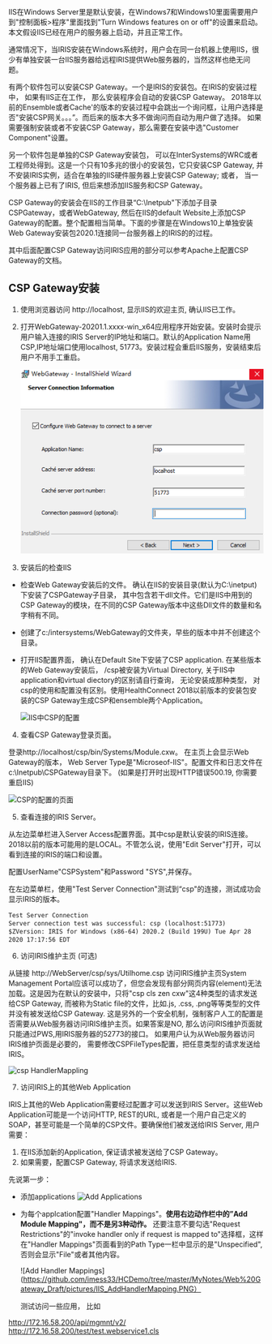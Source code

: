 
IIS在Windows Server里是默认安装，在Windows7和Windows10里面需要用户到"控制面板>程序"里面找到"Turn Windows features on or off"的设置来启动。 本文假设IIS已经在用户的服务器上启动，并且正常工作。

通常情况下，当IRIS安装在Windows系统时，用户会在同一台机器上使用IIS，很少有单独安装一台IIS服务器给远程IRIS提供Web服务器的，当然这样也绝无问题。

有两个软件包可以安装CSP Gateway。一个是IRIS的安装包。在IRIS的安装过程中， 如果有IIS正在工作， 那么安装程序会自动的安装CSP Gateway。 2018年以前的Ensemble或者Cache'的版本的安装过程中会跳出一个询问框，让用户选择是否"安装CSP网关。。。”。而后来的版本大多不做询问而自动为用户做了选择。 如果需要强制安装或者不安装CSP Gateway，那么需要在安装中选"Customer Component"设置。

另一个软件包是单独的CSP Gateway安装包， 可以在InterSystems的WRC或者工程师处得到。这是一个只有10多兆的很小的安装包，它只安装CSP Gateway, 并不安装IRIS实例，适合在单独的IIS硬件服务器上安装CSP Gateway; 或者， 当一个服务器上已有了IRIS, 但后来想添加IIS服务和CSP Gateway。  

CSP Gateway的安装会在IIS的工作目录“C:\Inetpub"下添加子目录CSPGateway，或者WebGateway, 然后在IIS的default Website上添加CSP Gateway的配置。整个配置相当简单。下面的步骤是在Windows10上单独安装Web Gateway安装包2020.1连接同一台服务器上的IRIS的的过程。


其中后面配置CSP Gateway访问IRIS应用的部分可以参考Apache上配置CSP Gateway的文档。 


## CSP Gateway安装

1. 使用浏览器访问 http://localhost, 显示IIS的欢迎主页, 确认IIS已工作。
2. 打开WebGateway-20201.1.xxxx-win_x64应用程序开始安装。安装时会提示用户输入连接的IRIS Server的IP地址和端口。默认的Application Name用CSP,IP地址端口使用localhost, 51773。安装过程会重启IIS服务，安装结束后用户不用手工重启。 

   ![安装CSP Gateway](./pictures/IIS_WebGatewayInstall.png)

   

3. 安装后的检查IIS
  - 检查Web Gateway安装后的文件。 确认在IIS的安装目录(默认为C:\inetput)下安装了CSPGateway子目录， 其中包含若干dll文件。它们是IIS中用到的CSP Gateway的模块，在不同的CSP Gateway版本中这些Dll文件的数量和名字稍有不同。
  - 创建了c:/intersystems/WebGateway的文件夹，早些的版本中并不创建这个目录。
  - 打开IIS配置界面， 确认在Default Site下安装了CSP application. 
    在某些版本的Web Gateway安装后， /csp被安装为Virtual Directory, 关于IIS中application和virtual diectory的区别请自行查询， 无论安装成那种类型， 对csp的使用和配置没有区别。使用HealthConnect 2018以前版本的安装包安装的CSP Gateway生成CSP和ensemble两个Application。

    ![IIS中CSP的配置](https://github.com/imess33/Documents/WebGateway/pictures/pictures/IIS_WebGateway_MP.png)
  
4. 查看CSP Gateway登录页面。

登录http://localhost/csp/bin/Systems/Module.cxw。 在主页上会显示Web Gateway的版本， Web Server Type是"Microseof-IIS"。配置文件和日志文件在c:\Inetpub\CSPGateway目录下。 (如果是打开时出现HTTP错误500.19, 你需要重启IIS)

  ![CSP的配置的页面]((../pictures/IIS_CSP2.png))

5. 查看连接的IRIS Server。

从左边菜单栏进入Server Access配置界面。其中csp是默认安装的IRIS连接。2018以前的版本可能用的是LOCAL。不管怎么说，使用"Edit Server"打开，可以看到连接的IRIS的端口和设置。

配置UserName"CSPSystem"和Password "SYS",并保存。

在左边菜单栏，使用"Test Server Connection"测试到“csp"的连接，测试成功会显示IRIS的版本。 

    Test Server Connection
    Server connection test was successful: csp (localhost:51773)
    $ZVersion: IRIS for Windows (x86-64) 2020.2 (Build 199U) Tue Apr 28 2020 17:17:56 EDT

6. 访问IRIS维护主页 (可选) 

从链接 http://WebServer/csp/sys/Utilhome.csp 访问IRIS维护主页System Management Portal应该可以成功了，但您会发现有部分网页内容(element)无法加载。这是因为在默认的安装中，只将"csp cls zen cxw"这4种类型的请求发送给CSP Gateway, 而被称为Static file的文件，比如.js, .css, .png等等类型的文件并没有被发送给CSP Gateway. 这是另外的一个安全机制，强制客户人工的配置是否需要从Web服务器访问IRIS维护主页。如果答案是NO, 那么访问IRIS维护页面就只能通过PWS,用IRIS服务器的52773的接口。 如果用户认为从Web服务器访问IRIS维护页面是必要的， 需要修改CSPFileTypes配置，把任意类型的请求发送给IRIS。


![csp HandlerMappling]([./WebGateway_MP_IIS.png](https://github.com/imess33/HCDemo/tree/master/MyNotes/Web%20Gateway_Draft/pictures))

7. 访问IRIS上的其他Web Application

IRIS上其他的Web Application需要经过配置才可以发送到IRIS Server。这些Web Application可能是一个访问HTTP, REST的URL, 或者是一个用户自己定义的SOAP，甚至可能是一个简单的CSP文件。要确保他们被发送给IRIS Server, 用户需要：

1. 在IIS添加新的Application, 保证请求被发送给了CSP Gateway。
2. 如果需要，配置CSP Gateway, 将请求发送给IRIS.

先说第一步： 

- 添加applications
![Add Applications](https://github.com/imess33/HCDemo/tree/master/MyNotes/Web%20Gateway_Draft/pictures/IIS_applications.PNG)

- 为每个applcation配置"Handler Mappings"。**使用右边动作栏中的”Add Module Mapping"，而不是另3种动作。**
  还要注意不要勾选"Request Restrictions"的"invoke handler only if request is mapped to"选择框，这样在"Handler Mappings"页面看到的Path Type一栏中显示的是"Unspecified", 否则会显示"File"或者其他内容。 

  ![Add Handler Mappings](https://github.com/imess33/HCDemo/tree/master/MyNotes/Web%20Gateway_Draft/pictures/IIS_AddHandlerMapping.PNG）

  测试访问一些应用， 比如

http://172.16.58.200/api/mgmnt/v2/
http://172.16.58.200/test/test.webservice1.cls
